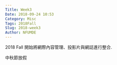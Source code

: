 ```yaml
---
Title: Week3
Date: 2018-09-24 10:53
Category: Misc
Tags: 2018Fall
Slug: 2018-week3
Author: NFUMDE
---
```


2018 Fall 開始將網際內容管理、投影片與網誌進行整合.

<!-- PELICAN_END_SUMMARY -->

中秋節放假


